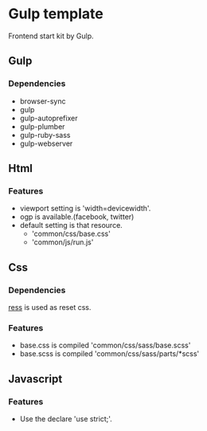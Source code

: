 # Gulp template

Frontend start kit by Gulp.

## Gulp

### Dependencies
 - browser-sync
 - gulp
 - gulp-autoprefixer
 - gulp-plumber
 - gulp-ruby-sass
 - gulp-webserver

## Html

### Features

 - viewport setting is 'width=devicewidth'.
 - ogp is available.(facebook, twitter)
 - default setting is that resource.
    - 'common/css/base.css'
    - 'common/js/run.js'

## Css

### Dependencies

[ress](https://github.com/filipelinhares/ress) is used as reset css.

### Features

 - base.css is compiled 'common/css/sass/base.scss'
 - base.scss is compiled 'common/css/sass/parts/\*scss'

## Javascript

### Features

 - Use the declare 'use strict;'.
